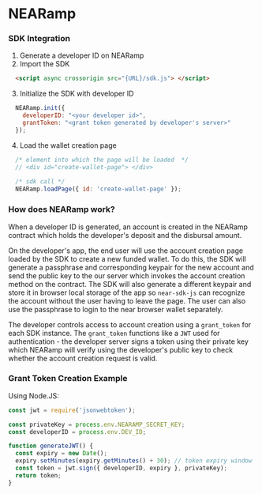 # NEARamp

### SDK Integration

1. Generate a developer ID on NEARamp
2. Import the SDK

  ```html
    <script async crossorigin src="{URL}/sdk.js"> </script>
  ```
3. Initialize the SDK with developer ID
  
  ```js
    NEARamp.init({
      developerID: "<your developer id>",
      grantToken: "<grant token generated by developer's server>"
    });
  ```
  
4. Load the wallet creation page

  ```js
    /* element into which the page will be loaded  */ 
    // <div id="create-wallet-page"> </div>
    
    /* sdk call */
    NEARamp.loadPage({ id: 'create-wallet-page' });
  ```

### How does NEARamp work?

When a developer ID is generated, an account is created in the NEARamp contract which holds the developer's deposit and the disbursal amount.

On the developer's app, the end user will use the account creation page loaded by the SDK to create a new funded wallet. To do this, the SDK will generate a passphrase and corresponding keypair for the new account and send the public key to the our server which invokes the account creation method on the contract. The SDK will also generate a different keypair and store it in browser local storage of the app so `near-sdk-js` can recognize the account without the user having to leave the page. The user can also use the passphrase to login to the near browser wallet separately.

The developer controls access to account creation using a `grant_token` for each SDK instance. The `grant_token` functions like a `JWT` used for authentication - the developer server signs a token using their private key which NEARamp will verify using the developer's public key to check whether the account creation request is valid.     

### Grant Token Creation Example

Using Node.JS: 

```js
const jwt = require('jsonwebtoken');

const privateKey = process.env.NEARAMP_SECRET_KEY;
const developerID = process.env.DEV_ID;

function generateJWT() {
  const expiry = new Date();
  expiry.setMinutes(expiry.getMinutes() + 30); // token expiry window
  const token = jwt.sign({ developerID, expiry }, privateKey);
  return token;
}
```
